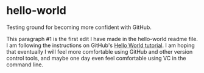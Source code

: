 # hello-world
Testing ground for becoming more confident with GitHub.

This paragraph #1 is the first edit I have made in the hello-world readme file. I am following the instructions on GitHub's [Hello World tutorial](https://guides.github.com/activities/hello-world/). I am hoping that eventually I will feel more comfortable using GitHub and other version control tools, and maybe one day even feel comfortable using VC in the command line. 
